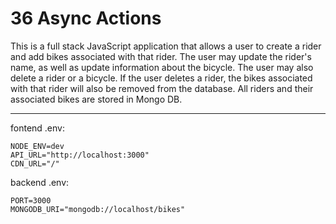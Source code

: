 # 36 Async Actions

This is a full stack JavaScript application that allows a user to create a rider and add bikes associated with that rider. The user may update the rider's name, as well as update information about the bicycle. The user may also delete a rider or a bicycle. If the user deletes a rider, the bikes associated with that rider will also be removed from the database. All riders and their associated bikes are stored in Mongo DB.

---

fontend .env:

```
NODE_ENV=dev
API_URL="http://localhost:3000"
CDN_URL="/"
```

backend .env:

```
PORT=3000
MONGODB_URI="mongodb://localhost/bikes"
```
